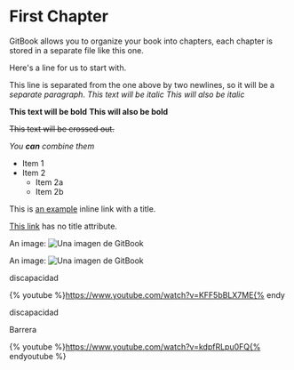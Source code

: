 # First Chapter

GitBook allows you to organize your book into chapters, each chapter is stored in a separate file like this one.


Here's a line for us to start with.

This line is separated from the one above by two newlines, so it will be a *separate paragraph*.
*This text will be italic*
_This will also be italic_

**This text will be bold**
__This will also be bold__

~~This text will be crossed out.~~

_You **can** combine them_

* Item 1
* Item 2
  * Item 2a
  * Item 2b

This is [an example](http://ull.es/ "Title") inline link with a 
title.

[This link](http://ull.es/) has no title attribute.


An image: ![Una imagen de GitBook](/assets/image.jpg)

An image: ![Una imagen de GitBook](/assets/image.jpg)


discapacidad 

{% youtube %}https://www.youtube.com/watch?v=KFF5bBLX7ME{% endy


discapacidad

Barrera 


{% youtube %}https://www.youtube.com/watch?v=kdpfRLpu0FQ{% endyoutube %}
